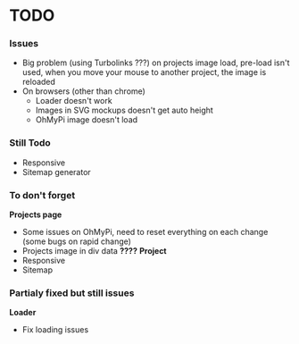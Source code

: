# TODO
### Issues
- Big problem (using Turbolinks ???) on projects image load, pre-load isn't used, when you move your mouse to another project, the image is reloaded
- On browsers (other than chrome)
  - Loader doesn't work
  - Images in SVG mockups doesn't get auto height
  - OhMyPi image doesn't load

### Still Todo
- Responsive
- Sitemap generator

### To don't forget

**Projects page**
- Some issues on OhMyPi, need to reset everything on each change (some bugs on rapid change)
- Projects image in div data **????**
**Project**
- Responsive
- Sitemap

### Partialy fixed but still issues
**Loader**
- Fix loading issues
